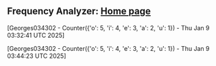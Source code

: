
## Frequency Analyzer: <a href="https://georges034302.github.io/ppc-tester-action/"> Home page</a>

[Georges034302 - Counter({'o': 5, 'i': 4, 'e': 3, 'a': 2, 'u': 1}) - Thu Jan  9 03:32:41 UTC 2025]

[Georges034302 - Counter({'o': 5, 'i': 4, 'e': 3, 'a': 2, 'u': 1}) - Thu Jan  9 03:44:23 UTC 2025]
